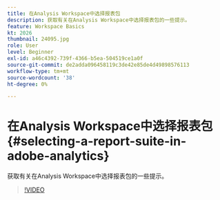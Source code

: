 ```yaml
---
title: 在Analysis Workspace中选择报表包
description: 获取有关在Analysis Workspace中选择报表包的一些提示。
feature: Workspace Basics
kt: 2026
thumbnail: 24095.jpg
role: User
level: Beginner
exl-id: a46c4392-739f-4366-b5ea-504519ce1a0f
source-git-commit: de2adda096458119c3de42e85de4d49898576113
workflow-type: tm+mt
source-wordcount: '38'
ht-degree: 0%

---
```


# 在Analysis Workspace中选择报表包 {#selecting-a-report-suite-in-adobe-analytics}

获取有关在Analysis Workspace中选择报表包的一些提示。

>[!VIDEO](https://video.tv.adobe.com/v/23967/?quality=12&learn=on)
